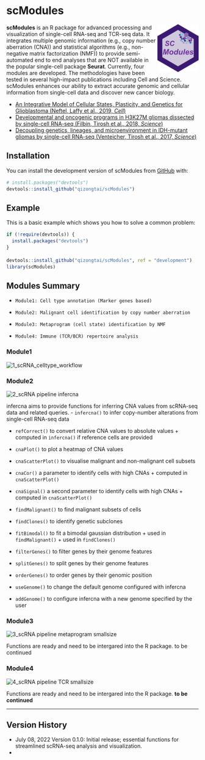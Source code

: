 
<!-- README.md is generated from README.Rmd. Please edit that file -->

# scModules

<img align="right" width="108" height="125" src="man/figures/scModules1.png">

<!-- badges: start -->
<!-- badges: end -->

**scModules** is an R package for advanced processing and visualization
of single-cell RNA-seq and TCR-seq data. It integrates multiple genomic
information (e.g., copy number aberration (CNA)) and statistical
algorithms (e.g., non-negative matrix factorization (NMF)) to provide
semi-automated end to end analyses that are NOT available in the popular
single-cell package **Seurat**. Currently, four modules are developed.
The methodologies have been tested in several high-impact publications
including Cell and Science. scModules enhances our ability to extract
accurate genomic and cellular information from single-cell data and
discover new cancer biology.

-   [An Integrative Model of Cellular States, Plasticity, and Genetics
    for Glioblastoma (Neftel, Laffy et al., 2019,
    *Cell*)](https://doi.org/10.1016/j.cell.2019.06.024)
-   [Developmental and oncogenic programs in H3K27M gliomas dissected by
    single-cell RNA-seq (Filbin, Tirosh et al., 2018,
    *Science*)](https://doi.org/10.1126/science.aao4750)
-   [Decoupling genetics, lineages, and microenvironment in IDH-mutant
    gliomas by single-cell RNA-seq (Venteicher, Tirosh et al., 2017,
    *Science*)](https://doi.org/10.1126/science.aai8478)

## Installation

You can install the development version of scModules from
[GitHub](https://github.com/) with:

``` r
# install.packages("devtools")
devtools::install_github("qizongtai/scModules")
```

## Example

This is a basic example which shows you how to solve a common problem:

``` r
if (!require(devtools)) {
  install.packages("devtools")
}

devtools::install_github("qizongtai/scModules", ref = "development")
library(scModules)
```

## Modules Summary

-   `Module1: Cell type annotation (Marker genes based)`

-   `Module2: Malignant cell identification by copy number aberration`

-   `Module3: Metaprogram (cell state) identification by NMF`

-   `Module4: Immune (TCR/BCR) repertoire analysis`

### Module1

![1_scRNA_celltype_workflow](https://user-images.githubusercontent.com/33009124/177924123-b77d89d4-fc91-4673-8ca3-1823942e7d36.PNG)

### Module2

![2_scRNA pipeline
infercna](https://user-images.githubusercontent.com/33009124/177924157-cda90bf3-4953-4c3f-9ab5-7ba03c6222c9.PNG)

infercna aims to provide functions for inferring CNA values from
scRNA-seq data and related queries. - `infercna()` to infer copy-number
alterations from single-cell RNA-seq data

-   `refCorrect()` to convert relative CNA values to absolute values +
    computed in `infercna()` if reference cells are provided

-   `cnaPlot()` to plot a heatmap of CNA values

-   `cnaScatterPlot()` to visualise malignant and non-malignant cell
    subsets

-   `cnaCor()` a parameter to identify cells with high CNAs + computed
    in `cnaScatterPlot()`

-   `cnaSignal()` a second parameter to identify cells with high CNAs +
    computed in `cnaScatterPlot()`

-   `findMalignant()` to find malignant subsets of cells

-   `findClones()` to identify genetic subclones

-   `fitBimodal()` to fit a bimodal gaussian distribution + used in
    `findMalignant()` + used in `findClones()`

-   `filterGenes()` to filter genes by their genome features

-   `splitGenes()` to split genes by their genome features

-   `orderGenes()` to order genes by their genomic position

-   `useGenome()` to change the default genome configured with infercna

-   `addGenome()` to configure infercna with a new genome specified by
    the user

### Module3
![3_scRNA pipeline metaprogram smallsize](https://user-images.githubusercontent.com/33009124/180667067-7097aff1-3782-4642-90a0-8439492c6572.PNG)

Functions are ready and need to be intergared into the R package. to be continued

### Module4
![4_scRNA pipeline TCR smallsize](https://user-images.githubusercontent.com/33009124/180667079-f04ac2ca-90fd-43a0-803a-1b58e7f0c1de.PNG)

Functions are ready and need to be intergared into the R package. **to be continued**

------------------------------------------------------------------------

## Version History

-   July 08, 2022 Version 0.1.0: Initial release; essential functions
    for streamlined scRNA-seq analysis and visualization.
-
